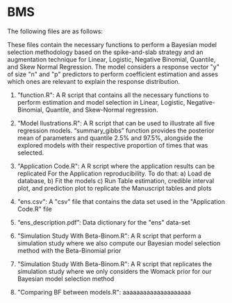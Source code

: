# BMS
The following files are as follows:

These files contain the necessary functions to perform a Bayesian model selection methodology based on the spike-and-slab strategy and an augmentation technique for Linear, Logistic, Negative Binomial, Quantile, and Skew Normal Regression. The model considers a response vector "y" of size "n" and "p" predictors to perform coefficient estimation and asses which ones are relevant to explain the response distribution.

1. "function.R": A R script that contains all the necessary functions to perform estimation and model selection in Linear, Logistic, Negative-Binomial, Quantile, and Skew-Normal regression.

2. "Model Ilustrations.R": A R script that can be used to illustrate all five regression models. “summary_gibbs” function provides the posterior mean of parameters and quantile 2.5% and 97.5%, alongside the explored models with their respective proportion of times that was selected.

3. "Application Code.R": A R script where the application results can be replicated For the Application reproducibility. To do that:
	a) Load de database, 
	b) Fit the models
	c) Run Table estimation, credible interval plot, and prediction plot to replicate the Manuscript tables and plots

4. "ens.csv": A "csv" file that contains the data set used in the "Application Code.R" file

5. “ens_description.pdf”: Data dictionary for the "ens" data-set

6. "Simulation Study With Beta-Binom.R": A R script that perform a simulation study where we also compute our Bayesian model selection method with the Beta-Binomial prior

7. "Simulation Study With Beta-Binom.R": A R script that replicates the simulation study where we only considers the Womack prior for our Bayesian model selection method

8. "Comparing BF between models.R": aaaaaaaaaaaaaaaaaaaa
